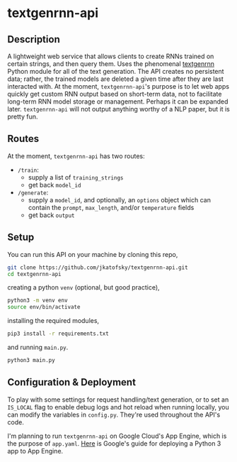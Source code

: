 # textgenrnn-api

## Description

A lightweight web service that allows clients to create RNNs trained on certain strings, and then query them. Uses the phenomenal [textgenrnn](https://github.com/minimaxir/textgenrnn) Python module for all of the text generation. The API creates no persistent data; rather, the trained models are deleted a given time after they are last interacted with. At the moment, `textgenrnn-api`'s purpose is to let web apps quickly get custom RNN output based on short-term data, not to facilitate long-term RNN model storage or management. Perhaps it can be expanded later. `textgenrnn-api` will not output anything worthy of a NLP paper, but it is pretty fun.

## Routes

At the moment, `textgenrnn-api` has two routes:

- `/train`:
  - supply a list of `training_strings`
  - get back `model_id`
- `/generate`:
  - supply a `model_id`, and optionally, an `options` object which can contain the `prompt`, `max_length`, and/or `temperature` fields
  - get back `output`

## Setup

You can run this API on your machine by cloning this repo,

```bash
git clone https://github.com/jkatofsky/textgenrnn-api.git
cd textgenrnn-api
```

creating a python `venv` (optional, but good practice),

```bash
python3 -m venv env
source env/bin/activate
```

installing the required modules,

```bash
pip3 install -r requirements.txt
```

and running `main.py`.

```bash
python3 main.py
```

## Configuration & Deployment

To play with some settings for request handling/text generation, or to set an `IS_LOCAL` flag to enable debug logs and hot reload when running locally, you can modify the variables in `config.py`. They're used throughout the API's code.

I'm planning to run `textgenrnn-api` on Google Cloud's App Engine, which is the purpose of `app.yaml`. [Here](https://cloud.google.com/appengine/docs/standard/python3/building-app) is Google's guide for deploying a Python 3 app to App Engine.
